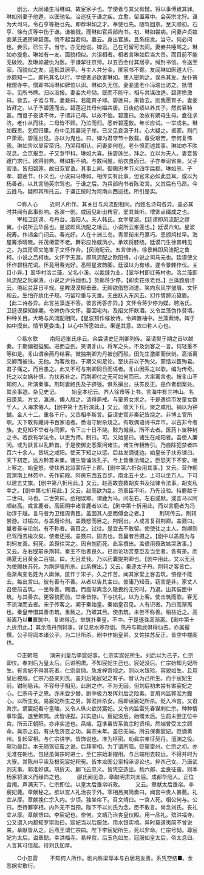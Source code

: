 <!-- { "loadSidebar": true } -->
　　剧云、大同诸生冯琳如。故宦家子也。学使者与其父有雠。将以事傅致其罪。琳如别妻子他遁。以医驰名。治巡抚于谦之疾。立愈。留置幕中。会英宗北狩。谦为大司马。令石亨等拒乜先。即荐琳如之才。奉使乜先。随驾回京。至天顺初。石亨、徐有贞等中伤于谦。谦被戮。而琳如官兵部尙书。初、琳如尝病。问妻卢贞娘妾某氏通房婢碧莲。倘不起当若何。妻云。身出官族。且系结发。当守。何必问也。妾云。已生子。当守。亦无他说。婢云。己在可留可去间。妻妾共唾骂之。琳如亦旋愈。琳如有一友。面貌相似。共诣相者。相者言琳如后当大贵。而目前不能无破败。及琳如避仇为医。于谦挈往京师。以五百金付其居亭。缄封书信。令送至家。而貌似之友。适抵其居亭。与主人共分金。匿家书不寄。友闻琳如医道大行。亦颇知一二。即托其名以行。学使者必欲害琳如。使人密刺之。误杀其友。友仆寄棺僧寺中。僧即书冯琳如牌位以识。琳如久无信。妻妾遣老仆冯瑞出访之。抵僧寺。见所书牌。归以没报。妻妾大号恸。旣而不能守。相与共谋改适。碧莲愤激曰。皆去。子谁与育。妻妾曰。若能育子耶。碧莲曰。果皆去。则我愿育子。妻妾皆拜之。以子予碧莲而去。碧莲迎其母何媪共居。日夜纺绩以养其子。然贫窘特甚。而督子夜读不休。子谓非己母。以故不恤。碧莲曰。汝故有嫡母生母。盍往求济。老仆从而往。二母皆不顾。乃泣而归。悉听碧莲敎。年长应试。一举成名。琳如旣贵。乞假归里。舟中见其妻浣子岸。已又见妾汲于井。心大疑之。抵家。则门户萧索。碧莲出见。亦以为鬼也。曰。婢为君守节十数载。备受艰苦。奈何复怖我。琳如吿以显宦荣归。乃哭拜相认。问妻妾何在。老仆愤而述其事。琳如亦不胜叹息。会京报至。子又登甲科。琳如大喜。扶碧莲坐。拜之。立以为夫人。妻妾皆踵门求归。欲得封典。琳如拒不纳。与数间屋。给衣食而已。子亦奉诏省亲。父子官诰。皆归碧莲。故曰双官诰。其事上闻。御赐忠孝节义四字扁额。琳如忠、子孝、碧莲节、仆义也。小说曰马琳如。相传实有此事。但官未必如此显耳。或以为杨善者。以其言随英宗驾也。于谦之后。为兵部尙书者陈汝言。又其后有马昂。今云姓马。疑即其所托云。于谦正统时为河南山西巡抚。所引是实。 


　　○称人心 
　　近时人所作。其关目与风流配相同。而姓名诗句各异。盖必其时共闻有此事影响。各演一剧。或因见新出稗官。爱其耸听。增饰点缀成之也。 
　　宰相卫廷谟、号丹台。洛阳人。夫人韩氏。女字星波。【廷谟即风流配之缪翼。小说所云华岳也。星波即风流配之瑶云。小说所云峯莲也。】廷谟六旬。星波祝寿。作谒金门词云。春光好。人在十洲三岛。靑翠衔来丹篆巧。恩颁鸠杖早。海屋筹添晴晓。并茂椿萱不老。舞彩应怜威凤小。承欢将膝绕。廷谟门生徐景韩见之。为其房师文笔峯子文怀作合。【风流配云。五言律诗。徐景韩即风流配之鲁柯。小说之吕柯也。文怀字无涯。即风流配之欧阳绮。小说之司马元也。廷谟使文怀作碧桃花词。怀竟用春光好。悉照星波韵脚。廷谟以为有缘。遂令景韩作伐。关目小异。】翠华村洛兰藻。父名小溪。以裁缝为业。【翠华村即红菟村也。洛兰藻即风流配之阮翠涛。小说之尹荇烟也。】货郞蒋少停。【即卖花张老也。】兰藻题扇诗云。倦起兰芽日半规。星眸漠漠柳垂垂。无聊欲借愁消遣。笑向东风学皱眉。文怀和云。生怕齐纨化子规。巧留珍重与天垂。无由跃入东风去。幻作情踪沁黛眉。【此二诗各异。此言兰藻遂不答。彼言再答亦异。】文怀令蒋少停为媒。聘洛氏。卫廷谟探知嫁期。令婢伪作文怀。娶回宅内。及招文怀飮酒。又令兰藻伪作赘壻。种种关目。大略与风流配相同。【星波预作催妆诗。令婢置袖中。兰藻索诗。婢于袖中摸出。情节更委曲。】以心中所愿如此。果遂其意。故曰称人心也。 


　　○易水歌 
　　南阳远峯氏序云。余尝读史迁荆卿列传。至请樊于期之首以献秦。于期偏袒搤腕。进而自刭。笑谓豸山。将军之头。不及剑客之一言。何轻重不等如是。豸山谓余燕丹结客。微独荆卿为丹被创而殒。田先生激卿而伏剑。高渐离交卿而被诛。无他。为客故也。于期又何足论。至扶苏以子殉父。蒙恬以臣殉君。君子痛之。而且愚之。此又不可与荆卿同日而语者。豸山因系之以歌。编为传奇。托之以女娲补恨。为扶苏补之。而荆卿付之无可如何而已。大率寓言也。按豸山不知何人。所演秦事。荆轲妻鲍氏及子辟强。俱系撰出。扶苏反正。是作者翻案处。其余事迹。杂见史记。 
　　始皇本纪云。齐人徐市等上书。言海中有三神山。名曰蓬莱。方丈、瀛洲。僊人居之。请得斋戒。与童男女求之。于是遣徐市发童女数千人。入海求僊人。【剧中第十五折演此。】又云。收天下兵。聚之咸阳。销以为钟鐻。金人十二。重各千斤。又丞相李斯言。臣请史官非秦纪皆烧之。非博士官所职。天下敢有藏诗书百家语者。悉诣守尉杂烧之。有敢偶语诗书弃市。以古非今者族。吏见知不举者与同罪。令下三十日不烧。黥为城旦。所不去者。医药卜筮种树之书。若欲有学法令。以吏为师。制曰。可。又始皇曰。诸生在咸阳者。吾使人廉问。或为訞言以乱黔首。于是使御史悉案问诸生。诸生传相吿引。乃自除犯禁者四百六十余人。皆坑之咸阳。使天下知之以惩。后益发谪徙边。始皇长子扶苏谏曰。天下初定。远方黔首未集。诸生皆诵法孔子。今上皆重法绳之。臣恐天下不安。唯上察之。始皇怒。使扶苏北监蒙恬于上郡。【剧中第六折杂用其事。】又云。营作朝宫渭南上林苑中。先作前殿。阿房东西五百步。南北五十丈。上可以坐万人。下可以建五丈旗。【剧中第八折用此。】又云。赵高故尝敎胡亥书及狱律令法事。胡亥私幸之。【剧中第七折用此。】又云。赵高欲为乱。恐羣臣不听。乃先设验。持鹿献于二世曰。马也。二世笑曰。丞相误耶。谓鹿为马。问左右。左右或默。或言马以阿顺赵高。或言鹿者。高因阴中诸言鹿者以法。【剧中第十折用此。而以言鹿者为冯劫淳于越。言马者为卫绾周靑臣。盖因其人品而傅会之者。】 
　　荆轲传云。荆轲尝游。过榆次。与盖聂论剑。盖聂怒而目之。荆轲出。人或言复召荆卿。盖聂曰。曩者吾与论剑。有不称者。吾目之。试往。是宜去不敢留。使使往之主人。荆卿则已驾而去楡次矣。使者还报。盖聂曰。固去也。吾曩者目摄之。【剧中以盖聂为与荆轲友善。轲死。盖聂往哭之。因自刎而死。此系撰出。盖借用聂政姊哭政事。】又云。左右旣前杀荆轲。秦王不怡者良久。已而论功赏羣臣及当坐者。各有差。而赐夏无且黄金二百镒。曰。无且爱我。乃以药囊提荆卿也。【剧中用此。又以无且为使赐扶苏死。为荆辟强所杀。此系撰出。】又云。秦逐太子丹。荆轲之客皆亡。高渐离变名姓为人庸保。匿作于宋子。久之作苦。闻其家堂上客击筑。傍徨不能去。每出言曰。彼有善有不善。从者以吿其主曰。彼庸乃知音。窃言是非。家丈人召使前击筑。一坐称善。赐酒。而高渐离念久隐畏约无穷时。乃退。出其装匣中筑。与其善衣。更容貌而前。举坐皆惊。下与抗礼。以为上客。使击筑而歌。客无不流涕而去者。宋子传客之。闻于秦始皇。秦始皇召见。人有识者。乃曰高渐离也。秦皇帝惜其善击筑。重赦之。乃矐其目。使击筑。未尝不称善。稍益近之。高渐离乃以■置筑中。复进得近。举筑扑秦皇。不中。于是遂诛高渐离。【剧中第十九折用此。】其余燕丹荆轲事。详见易水寒杂剧。燕丹与鞠武俱得仙去。亦属撮撰。公子将闾本诸公子。为二世所杀。剧中作始皇弟。又佐扶苏反正。皆空中楼阁也。 


　　○正朝阳 
　　演宋刘皇后李宸妃事。仁宗实宸妃所生。刘后以为己子。仁宗即位。奉刘后为皇太后。后谥明肃。不知宸妃生己也。宸妃没后。仁宗始知为妃所生。有言妃不得其死者。仁宗哀恸。急发梓宫视之。则以水银殓。容貌如生。且用皇后被服。仁宗乃益亲刘氏。盖刘后妬宸妃之有子。冒认为己所生。而于宸妃生前。钳制隐讳。不容母子相见。此剧之作。不为无因。但刘后初未尝有害宸妃之心。仁宗母子之恩。亦未尝少替。剧中极力发挥刘后之险毒。言用内监郭淮为腹心。以所生女。易宸妃所生之男。郭淮捽杀女。后即诬宸妃所杀。贬入冷宫。又诳眞宗。谪宸妃看守皇陵。又令人纵火欲焚宸妃。又令内监雷先春谋刺仁宗。种种情事毕露。遂至飮鸩。此皆诬揑。非实迹山。宸妃没后。始赠太后。生前未尝正位中宫。所云正朝阳。亦非实迹也。吕端、寇凖虽皆系眞宗时贤相。然端曾受太宗顾命。眞宗之初。有扶危济变之功。眞宗末年。盖已无端。所云保奏宸妃。贬谪黄州。复起宰相。与仁宗讲学。皆饰说也。准为枢密。劝眞宗亲征契丹。澶渊之役。厥功最巨。本无随驾征蛮之说。后拜宰相。为丁谓所阻。贬窜雷州。仁宗之初。亦无准在朝也。包拯虽眞宗时进士。至仁宗始渐擢用。与吕端相去较远。不得并时为大寮。其陈州平粜及根究宸妃积寃。皆本龙图公案相承谬论也。捽杀己女。乃唐武则天事。郭淮奸谋。巩折天、蒯飞云忠义。皆凭空造出。杨六郞、孟良征蛮。则本杨家将演义而缘饰之也。 
　　邵氏闻见录。章献明肃刘太后。成都华阳人。正位宫闱。声满天下。仁宗即位。以皇太后垂帘听政。 
　　又云。章献太后垂帘。李宸妃薨。章献秘之。欲以宫人礼治丧于外。宰相吕夷简奏曰。闻宫中贵人暴薨。礼宜从厚。章献挽仁宗入内。少顷。独坐帘下。召文靖曰。一宫人死。相公何与。公曰。臣待罪宰相。内外无不当预。陛下不以刘氏为念。臣不敢言。尙念刘氏。丧礼宜从厚。章献悟曰。李宸妃也。奈何。文靖乃治丧皇仪殿。用一品礼。殡洪福寺。公又谓入内都知罗崇勋曰。宸妃当以后服敛。用水银实棺。异时莫道夷简不曾说来。章献皆从之。后燕王谓仁宗曰。陛下李宸妃所生。死以非命。仁宗号恸。尊宸妃为太后。谥章懿。幸洪福寺。易梓宫。后玉色如生。冠服如皇太后。帝太息曰。人言其可信哉。待刘氏加厚。 


　　○小忽雷 
　　不知何人所作。剧内称梁厚本与白居易友善。系凭空结■。余悉据实敷衍。 
